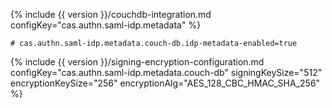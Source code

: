 {% include {{ version }}/couchdb-integration.md configKey="cas.authn.saml-idp.metadata" %}

```properties
# cas.authn.saml-idp.metadata.couch-db.idp-metadata-enabled=true
```

{% include {{ version }}/signing-encryption-configuration.md configKey="cas.authn.saml-idp.metadata.couch-db" signingKeySize="512" encryptionKeySize="256" encryptionAlg="AES_128_CBC_HMAC_SHA_256" %}
